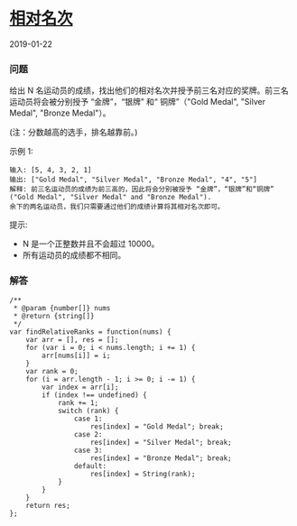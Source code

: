 # [相对名次](https://leetcode-cn.com/problems/relative-ranks)
2019-01-22

### 问题

给出 N 名运动员的成绩，找出他们的相对名次并授予前三名对应的奖牌。前三名运动员将会被分别授予 “金牌”，“银牌” 和“ 铜牌”（"Gold Medal", "Silver Medal", "Bronze Medal"）。

(注：分数越高的选手，排名越靠前。)

示例 1:

```
输入: [5, 4, 3, 2, 1]
输出: ["Gold Medal", "Silver Medal", "Bronze Medal", "4", "5"]
解释: 前三名运动员的成绩为前三高的，因此将会分别被授予 “金牌”，“银牌”和“铜牌” ("Gold Medal", "Silver Medal" and "Bronze Medal").
余下的两名运动员，我们只需要通过他们的成绩计算将其相对名次即可。
```
提示:

* N 是一个正整数并且不会超过 10000。
* 所有运动员的成绩都不相同。

### 解答

```
/**
 * @param {number[]} nums
 * @return {string[]}
 */
var findRelativeRanks = function(nums) {
    var arr = [], res = [];
    for (var i = 0; i < nums.length; i += 1) {
        arr[nums[i]] = i;
    }
    var rank = 0;
    for (i = arr.length - 1; i >= 0; i -= 1) {
        var index = arr[i];
        if (index !== undefined) {
            rank += 1;
            switch (rank) {
                case 1:
                    res[index] = "Gold Medal"; break;
                case 2:
                    res[index] = "Silver Medal"; break;
                case 3:
                    res[index] = "Bronze Medal"; break;
                default:
                    res[index] = String(rank);
            }
        }
    }
    return res;
};
```